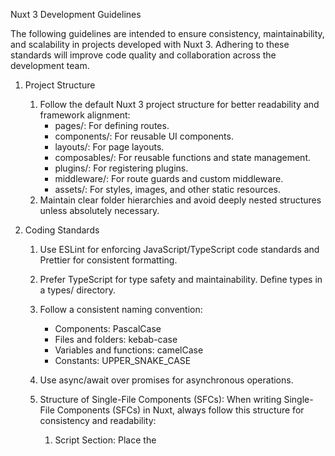 Nuxt 3 Development Guidelines

The following guidelines are intended to ensure consistency, maintainability, and scalability in projects developed with Nuxt 3. Adhering to these standards will improve code quality and collaboration across the development team.

1. Project Structure

   1. Follow the default Nuxt 3 project structure for better readability and framework alignment:
      - pages/: For defining routes.
      - components/: For reusable UI components.
      - layouts/: For page layouts.
      - composables/: For reusable functions and state management.
      - plugins/: For registering plugins.
      - middleware/: For route guards and custom middleware.
      - assets/: For styles, images, and other static resources.
   2. Maintain clear folder hierarchies and avoid deeply nested structures unless absolutely necessary.

2. Coding Standards

   1. Use ESLint for enforcing JavaScript/TypeScript code standards and Prettier for consistent formatting.
   2. Prefer TypeScript for type safety and maintainability. Define types in a types/ directory.
   3. Follow a consistent naming convention:
      - Components: PascalCase
      - Files and folders: kebab-case
      - Variables and functions: camelCase
      - Constants: UPPER_SNAKE_CASE
   4. Use async/await over promises for asynchronous operations.
   5. Structure of Single-File Components (SFCs): When writing Single-File Components (SFCs) in Nuxt, always follow this structure for consistency and readability:

      1. Script Section: Place the <script setup> block at the top of the file, with lang="ts" if using TypeScript.
      2. Template Section: The <template> block should follow the script section and contain the component’s HTML structure.
      3. Style Section: Add the <style> block at the bottom of the file, using lang="scss" for SCSS and scoped for styles scoped to the component.
      4. This order ensures a logical flow: scripting first, then templating, and finally styling. Always use the specified attributes for better maintainability and scalability:
         example:

      ```vue
      <script setup lang="ts"></script>

      <template>
        <div></div>
      </template>

      <style lang="scss" scoped></style>
      ```

3. Nuxt-Specific Best Practices

   1. Use the defineNuxtConfig function to configure the project in nuxt.config.ts.
   2. Leverage auto-imported features:
      - Use defineComponent for defining components.
      - Use useState, useFetch, useLazyFetch, and other Nuxt composables for state and data fetching.
   3. Use useRuntimeConfig for managing environment variables securely.
   4. Utilize the server directory for server-side logic and APIs:
      - Define API endpoints in server/api/.
      - Use server/middleware/ for custom server-side middleware.
   5. Optimize for SEO using useHead for meta tags and definePageMeta for page-level metadata.

4. Component Development

   1. Break down the UI into reusable, modular components.
   2. Use props and emits sparingly, ensuring that data flow is predictable and documented.
   3. Define props with types and default values to ensure reliability:
      ```typescript
      const props = defineProps<{
        foo: string;
        bar?: number;
      }>();
      ```
   4. Emit events with clear names, such as onClick or onSubmit.
   5. To declare emitted events using pure type annotations:
      ```typescript
      const emit = defineEmits<{
        (e: 'change', id: number): void;
        (e: 'update', value: string): void;
      }>();
      ```

5. State Management

   1. Use Nuxt’s built-in composables like useState and useCookie for simple state management.
   2. For complex applications, use Pinia as the preferred state management library:
      - Organize stores in the stores/ directory.
      - Follow a modular approach for separating concerns.
      - Use TypeScript for defining state, actions, and getters.

6. API Integration

   1. Use useFetch for fetching data from APIs, preferring useLazyFetch for on-demand loading.
   2. Handle errors gracefully:
      ```typescript
      const { data, error } = await useFetch('/api/example');
      if (error.value) {
        console.error('Error fetching data:', error.value);
      }
      ```
   3. Structure API endpoints semantically within the server/api directory.

7. Styling

   1. Use SCSS or Tailwind CSS for styling. Maintain styles in the assets/ or components/ directory.
   2. Adhere to the BEM naming convention for class names:
      - `.block__element--modifier`
   3. Avoid inline styles; prefer reusable classes or scoped styles.
   4. Scope component-specific styles:
      ```vue
      <style lang="scss" scoped>
      .example {
        color: red;
      }
      </style>
      ```

8. Prettier Formatter

   1. Semicolons: Always end statements with a semicolon (;) to improve clarity and prevent potential issues caused by automatic semicolon insertion.
   2. Indentation: Use 2 spaces per indentation level to ensure clean and concise code formatting.
   3. Quotations: Use single quotes (') for strings instead of double quotes, except in cases where escaping single quotes would make the string less readable.
   4. Line Length: Limit each line of code to a maximum of 100 characters. Break long lines logically to improve readability while adhering to this limit.
   5. Trailing Commas: Avoid trailing commas in object and array literals, function arguments, and other contexts where they might appear.

9. Performance Optimization

   1. Optimize page load time:
      - Use defineNuxtComponent to lazy-load components where applicable.
      - Utilize useLazyFetch and asyncData for efficient data fetching.
      - Use image module for optimized images.
   2. Split code intelligently to reduce bundle size.
   3. Cache frequently used data in state or cookies.

10. Testing and Debugging

    1. Write unit tests using Jest or Vitest for components and composables.
    2. Use Cypress for end-to-end testing.
    3. Test edge cases for data fetching, state management, and API integration.
    4. Leverage Nuxt DevTools for debugging and performance monitoring.

11. Documentation

    1. Document critical components, composables, and APIs using JSDoc.
    2. Maintain a README.md file with:
       - Project setup instructions.
       - Dependencies.
       - Code structure overview.
       - Deployment guidelines.
    3. Keep the codebase self-documenting by using clear variable and function names.

12. Deployment
    1. Use Static Site Generation (SSG) for projects that don’t require dynamic content.
    2. For dynamic projects, prefer server-side rendering (SSR) with edge or server hosting.
    3. Set up CI/CD pipelines to automate build, testing, and deployment processes.
    4. Monitor deployments and runtime performance using tools like Vercel, Netlify, or custom monitoring solutions.

By following these guidelines, we can ensure that Nuxt 3 projects remain efficient, scalable, and maintainable, fostering a seamless development experience.
